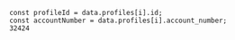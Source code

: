         const profileId = data.profiles[i].id;
        const accountNumber = data.profiles[i].account_number;
        32424
